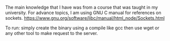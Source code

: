 The main knowledge that I have was from a course that was taught in my university. For advance topics, I am using GNU C manual for references on sockets.
 https://www.gnu.org/software/libc/manual/html_node/Sockets.html

To run:
simply create the binary using a compile like gcc
then use wget or any other tool to make request to the server.
